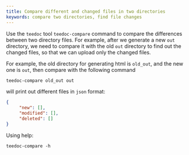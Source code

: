 ```yaml
---
title: Compare different and changed files in two directories
keywords: compare two directories, find file changes
---
```


Use the `teedoc` tool `teedoc-compare` command to compare the differences between two directory files.
For example, after we generate a new `out` directory, we need to compare it with the old `out` directory to find out the changed files, so that we can upload only the changed files.


For example, the old directory for generating html is `old_out`, and the new one is `out`, then compare with the following command
```bash
teedoc-compare old_out out
```

will print out different files in `json` format:
```json
{
     "new": [],
     "modified": [],
     "deleted": []
}
```

Using help:
```
teedoc-compare -h
```
